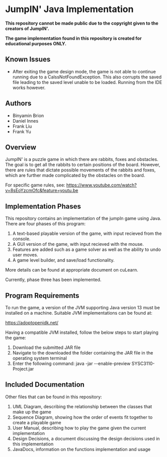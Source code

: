 JumpIN' Java Implementation
===========================

**This repository cannot be made public due to the copyright given to the creators of JumpIN'.** 
   
**The game implementation found in this repository is created for educational purposes ONLY.** 

## Known Issues

* After exiting the game design mode, the game is not able to continue running due to
a CalssNotFoundException. This also corrupts the saved file leading to the saved level unable to be loaded. Running from the IDE works however.

## Authors

* Binyamin Brion
* Daniel Innes
* Frank Liu
* Frank Yu

## Overview

JumpIN' is a puzzle game in which there are rabbits, foxes and obstacles. 
The goal is to get all the rabbits to certain positions of the board.
However, there are rules that dictate possible movements of the rabbits and foxes,
which are further made complicated by the obstacles on the board.


For specific game rules, see:
https://www.youtube.com/watch?v=8sEoYzcmOfc&feature=youtu.be

## Implementation Phases

This repository contains an implementation of the jumpIn game using Java.
There are four phases of this program:

1. A text-based playable version of the game, with input recieved from the console.
2. A GUI version of the game, with input recieved with the mouse.
3. Features are added such as a game solver as well as the ability to undo user moves.
4. A game level builder, and save/load functionality.

More details can be found at appropriate document on cuLearn.

Currently, phase three has been implemented.

## Program Requirements

To run the game, a version of the JVM supporting Java version 13
must be installed on a machine. Suitable JVM implementations can be found at:

https://adoptopenjdk.net/

Having a compatible JVM installed, follow the below steps to start playing the game:

1. Download the submitted JAR file 
1. Navigate to the downloaded the folder containing the JAR file in the operating system terminal  
1. Enter the following command: java -jar --enable-preview SYSC3110-Project.jar

## Included Documentation

Other files that can be found in this repository:

1. UML Diagram, describing the relationship between the classes that make up the game
1. Sequence Diagram, showing how the order of events fit together to create a playable game
1. User Manual, describing how to play the game given the current implementation
1. Design Decisions, a document discussing the design decisions used in this implementation
1. JavaDocs, information on the functions implementation and usage
